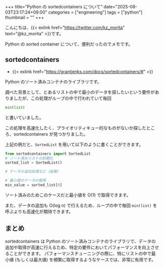 +++
title="Python の sortedcontainers について"
date="2025-08-03T23:17:24+09:00"
categories = ["engineering"]
tags = ["python"]
thumbnail = ""
+++

こんにちは、{{< exlink href="https://twitter.com/kz_morita" text="@kz_morita" >}}です。

Python の sorted container について、便利だったのでメモです。

## sortedcontainers

- {{< exlink href="https://grantjenks.com/docs/sortedcontainers/#" >}}


Python のソート済みコンテナのライブラリです。

調べた背景として、とあるリストの中で最小のデータを探したいという要件がありましたが、この処理がループの中で行われていて毎回

```python
min(list)
```

と書いていました。

この処理を高速化したく、プライオリティキュー的なものがないか探したところ、sortedcontainers が見つかりました。

上記の例だと、`SortedList` を用いて以下のように書くことができます。

```python
from sortedcontainers import SortedList
# ソート済みリストの初期化
sorted_list = SortedList()

# データの追加処理など（省略）

# 最小値のデータの取得
min_value = sorted_list[0]
```


ソート済みのためこのケースだと最小値を O(1) で取得できます。

また、データの追加も O(log n) で行えるため、ループの中で毎回 `min(list)` を呼ぶよりも高速化が期待できます。

## まとめ
sortedcontainers は Python のソート済みコンテナのライブラリで、データの追加や取得が高速に行えるため、特定の要件においてパフォーマンスを向上させることができます。
パフォーマンスチューニングの際に、特にリストの中で最小値 (もしくは最大値) を頻繁に取得するようなケースでは、非常に有用です。
